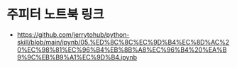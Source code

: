 # 주피터 노트북 링크
* https://github.com/jerrytohub/python-skill/blob/main/ipynb/05.%ED%8C%8C%EC%9D%B4%EC%8D%AC%20%EC%98%81%EC%96%B4%EB%8B%A8%EC%96%B4%20%EA%B9%9C%EB%B9%A1%EC%9D%B4.ipynb
